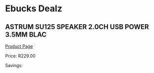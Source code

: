 
# Ebucks Dealz
## ASTRUM SU125 SPEAKER 2.0CH USB POWER 3.5MM BLAC
[Product Page](https://www.ebucks.com/web/shop/productSelected.do?prodId=1227762434&catId=1207273786)

Price: R229.00

Savings: 


	